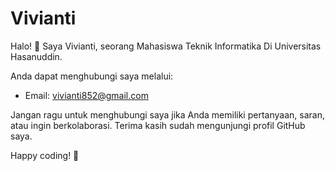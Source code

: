 # Vivianti

Halo! 👋 Saya Vivianti, seorang Mahasiswa Teknik Informatika Di Universitas Hasanuddin.

Anda dapat menghubungi saya melalui:

- Email: vivianti852@gmail.com

Jangan ragu untuk menghubungi saya jika Anda memiliki pertanyaan, saran, atau ingin berkolaborasi.
Terima kasih sudah mengunjungi profil GitHub saya.

Happy coding! 🚀
